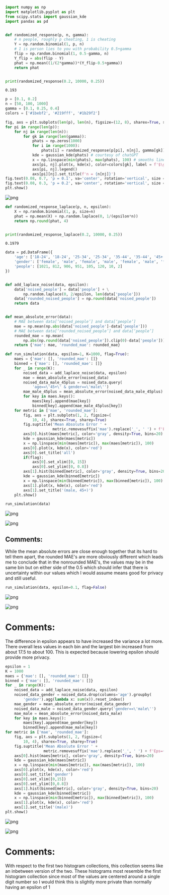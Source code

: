 ```python
import numpy as np
import matplotlib.pyplot as plt
from scipy.stats import gaussian_kde
import pandas as pd


def randomized_response(p, n, gamma):
    # n people, roughly p cheating, 1 is cheating
    Y = np.random.binomial(1, p, n)
    # 1 is person lies to you with probability 0.5+gamma
    flip = np.random.binomial(1, 0.5-gamma, n)
    Y_flip = abs(flip - Y)
    phat = np.mean((1/(2*gamma))*(Y_flip-0.5+gamma))
    return phat


print(randomized_response(0.2, 10000, 0.25))
```

    0.193



```python
p = [0.1, 0.2]
n = [50, 100, 1000]
gamma = [0.1, 0.25, 0.4]
colors = ['#1bebf2', '#219fff', '#1b29f2']
```


```python
fig, axs = plt.subplots(len(p), len(n), figsize=(12, 8), sharex=True, sharey=True)
for pi in range(len(p)):
    for nj in range(len(n)):
        for gk in range(len(gamma)):
            phats = np.zeros(1000)
            for i in range(1000):
                phats[i] = randomized_response(p[pi], n[nj], gamma[gk])
            kde = gaussian_kde(phats) # courtesy of chatGPT
            x = np.linspace(min(phats), max(phats), 100) # smooths line to histogram centers
            axs[pi, nj].plot(x, kde(x), color=colors[gk], label = f'$\gamma$ = {gamma[gk]}')
            axs[pi, nj].legend()
            axs[pi][nj].set_title(f'n = {n[nj]}')
fig.text(0.08, 0.7, 'p = 0.1', va='center', rotation='vertical', size = 14)
fig.text(0.08, 0.3, 'p = 0.2', va='center', rotation='vertical', size = 14)
plt.show()
```


    
![png](output_2_0.png)
    



```python
def randomized_response_laplace(p, n, epsilon):
    X = np.random.binomial(1, p, size=n)
    phat = np.mean(X) + np.random.laplace(0, 1/(epsilon*n))
    return np.round(phat, 4)


print(randomized_response_laplace(0.2, 10000, 0.25))
```

    0.1979



```python
data = pd.DataFrame({
    'age': ['18-24', '18-24', '25-34', '25-34', '35-44', '35-44', '45+', '45+'],
    'gender': ['female', 'male', 'female', 'male', 'female', 'male', 'female', 'male'],
    'people': [1021, 812, 906, 951, 105, 120, 10, 2]
})


def add_laplace_noise(data, epsilon):
    data['noised_people'] = data['people'] + \
        np.random.laplace(0, 2/epsilon, len(data['people']))
    data['rounded_noised_people'] = np.round(data['noised_people'])
    return data


def mean_absolute_error(data):
    # MAE between data[‘noised_people’] and data[‘people’]
    mae = np.mean(np.abs(data['noised_people']-data['people']))
    # MAE between data[‘rounded_noised_people’] and data[‘people’]
    rounded_mae = np.mean(
        np.abs(np.round(data['noised_people']).clip(0)-data['people']))
    return {'mae': mae, 'rounded_mae': rounded_mae}
```


```python
def run_simulation(data, epsilon=1, K=1000, flag=True):
    maes = {'mae': [], 'rounded_mae': []}
    binned = {'mae': [], 'rounded_mae': []}
    for _ in range(K):
        noised_data = add_laplace_noise(data, epsilon)
        mae = mean_absolute_error(noised_data)
        noised_data_male_45plus = noised_data.query(
            'age==\'45+\' & gender==\'male\'')
        mae_male_45plus = mean_absolute_error(noised_data_male_45plus)
        for key in maes.keys():
            maes[key].append(mae[key])
            binned[key].append(mae_male_45plus[key])
    for metric in ['mae', 'rounded_mae']:
        fig, axs = plt.subplots(1, 2, figsize=(
            10, 4), sharex=True, sharey=True)
        fig.suptitle('Mean Absolute Error ' +
                     metric.removesuffix('mae').replace('_', ' ') + f'Eps={epsilon}')
        axs[0].hist(maes[metric], color='gray', density=True, bins=20)
        kde = gaussian_kde(maes[metric])
        x = np.linspace(min(maes[metric]), max(maes[metric]), 100)
        axs[0].plot(x, kde(x), color='red')
        axs[0].set_title('all')
        if(flag):
            axs[0].set_xlim([0, 15])
            axs[0].set_ylim([0, 0.8])
        axs[1].hist(binned[metric], color='gray', density=True, bins=20)
        kde = gaussian_kde(binned[metric])
        x = np.linspace(min(binned[metric]), max(binned[metric]), 100)
        axs[1].plot(x, kde(x), color='red')
        axs[1].set_title('(male, 45+)')
    plt.show()
```


```python
run_simulation(data)
```


    
![png](output_6_0.png)
    



    
![png](output_6_1.png)
    


## Comments:
While the mean absolute errors are close enough together that its hard to tell them apart, the rounded MAE's are more obviously different which leads me to conclude that in the nonrounded MAE's, the values may be in the same bin but on either side of the 0.5 which should infer that there is uncertainty within our values which I would assume means good for privacy and still useful.


```python
run_simulation(data, epsilon=0.1, flag=False)
```


    
![png](output_8_0.png)
    



    
![png](output_8_1.png)
    


# Comments:
The difference in epsilon appears to have increased the variance a lot more. There overall less values in each bin and the largest bin increased from about 17.5 to about 100. This is expected because lowering epsilon should provide more privacy.


```python
epsilon = 1
K = 1000
maes = {'mae': [], 'rounded_mae': []}
binned = {'mae': [], 'rounded_mae': []}
for _ in range(K):
    noised_data = add_laplace_noise(data, epsilon)
    noised_data_gender = noised_data.drop(columns='age').groupby(
        'gender').agg(lambda x: sum(x)).reset_index()
    mae_gender = mean_absolute_error(noised_data_gender)
    noised_data_male = noised_data_gender.query('gender==\'male\'')
    mae_male = mean_absolute_error(noised_data_male)
    for key in maes.keys():
        maes[key].append(mae_gender[key])
        binned[key].append(mae_male[key])
for metric in ['mae', 'rounded_mae']:
    fig, axs = plt.subplots(1, 2, figsize=(
        10, 4), sharex=True, sharey=True)
    fig.suptitle('Mean Absolute Error ' +
                 metric.removesuffix('mae').replace('_', ' ') + f'Eps={epsilon}')
    axs[0].hist(maes[metric], color='gray', density=True, bins=20)
    kde = gaussian_kde(maes[metric])
    x = np.linspace(min(maes[metric]), max(maes[metric]), 100)
    axs[0].plot(x, kde(x), color='red')
    axs[0].set_title('gender')
    axs[0].set_xlim([0,15])
    axs[0].set_ylim([0,0.8])
    axs[1].hist(binned[metric], color='gray', density=True, bins=20)
    kde = gaussian_kde(binned[metric])
    x = np.linspace(min(binned[metric]), max(binned[metric]), 100)
    axs[1].plot(x, kde(x), color='red')
    axs[1].set_title('(male)')
plt.show()
```


    
![png](output_10_0.png)
    



    
![png](output_10_1.png)
    


# Comments:
With respect to the first two histogram collections, this collection seems like an inbetween version of the two.
These histograms most resemble the first histogram collection since most of the values are centered around a single digit number so I would think this is slightly more private than normally having an epsilon of 1
